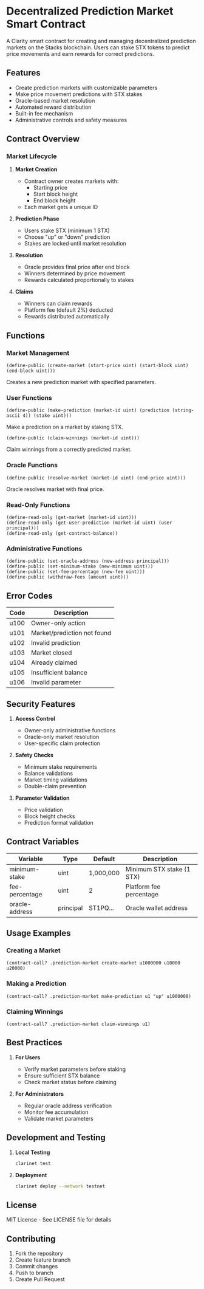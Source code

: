 # Decentralized Prediction Market Smart Contract

A Clarity smart contract for creating and managing decentralized prediction markets on the Stacks blockchain. Users can stake STX tokens to predict price movements and earn rewards for correct predictions.

## Features

- Create prediction markets with customizable parameters
- Make price movement predictions with STX stakes
- Oracle-based market resolution
- Automated reward distribution
- Built-in fee mechanism
- Administrative controls and safety measures

## Contract Overview

### Market Lifecycle

1. **Market Creation**

   - Contract owner creates markets with:
     - Starting price
     - Start block height
     - End block height
   - Each market gets a unique ID

2. **Prediction Phase**

   - Users stake STX (minimum 1 STX)
   - Choose "up" or "down" prediction
   - Stakes are locked until market resolution

3. **Resolution**

   - Oracle provides final price after end block
   - Winners determined by price movement
   - Rewards calculated proportionally to stakes

4. **Claims**
   - Winners can claim rewards
   - Platform fee (default 2%) deducted
   - Rewards distributed automatically

## Functions

### Market Management

```clarity
(define-public (create-market (start-price uint) (start-block uint) (end-block uint)))
```

Creates a new prediction market with specified parameters.

### User Functions

```clarity
(define-public (make-prediction (market-id uint) (prediction (string-ascii 4)) (stake uint)))
```

Make a prediction on a market by staking STX.

```clarity
(define-public (claim-winnings (market-id uint)))
```

Claim winnings from a correctly predicted market.

### Oracle Functions

```clarity
(define-public (resolve-market (market-id uint) (end-price uint)))
```

Oracle resolves market with final price.

### Read-Only Functions

```clarity
(define-read-only (get-market (market-id uint)))
(define-read-only (get-user-prediction (market-id uint) (user principal)))
(define-read-only (get-contract-balance))
```

### Administrative Functions

```clarity
(define-public (set-oracle-address (new-address principal)))
(define-public (set-minimum-stake (new-minimum uint)))
(define-public (set-fee-percentage (new-fee uint)))
(define-public (withdraw-fees (amount uint)))
```

## Error Codes

| Code | Description                 |
| ---- | --------------------------- |
| u100 | Owner-only action           |
| u101 | Market/prediction not found |
| u102 | Invalid prediction          |
| u103 | Market closed               |
| u104 | Already claimed             |
| u105 | Insufficient balance        |
| u106 | Invalid parameter           |

## Security Features

1. **Access Control**

   - Owner-only administrative functions
   - Oracle-only market resolution
   - User-specific claim protection

2. **Safety Checks**

   - Minimum stake requirements
   - Balance validations
   - Market timing validations
   - Double-claim prevention

3. **Parameter Validation**
   - Price validation
   - Block height checks
   - Prediction format validation

## Contract Variables

| Variable       | Type      | Default   | Description               |
| -------------- | --------- | --------- | ------------------------- |
| minimum-stake  | uint      | 1,000,000 | Minimum STX stake (1 STX) |
| fee-percentage | uint      | 2         | Platform fee percentage   |
| oracle-address | principal | ST1PQ...  | Oracle wallet address     |

## Usage Examples

### Creating a Market

```clarity
(contract-call? .prediction-market create-market u1000000 u10000 u20000)
```

### Making a Prediction

```clarity
(contract-call? .prediction-market make-prediction u1 "up" u1000000)
```

### Claiming Winnings

```clarity
(contract-call? .prediction-market claim-winnings u1)
```

## Best Practices

1. **For Users**

   - Verify market parameters before staking
   - Ensure sufficient STX balance
   - Check market status before claiming

2. **For Administrators**
   - Regular oracle address verification
   - Monitor fee accumulation
   - Validate market parameters

## Development and Testing

1. **Local Testing**

   ```bash
   clarinet test
   ```

2. **Deployment**
   ```bash
   clarinet deploy --network testnet
   ```

## License

MIT License - See LICENSE file for details

## Contributing

1. Fork the repository
2. Create feature branch
3. Commit changes
4. Push to branch
5. Create Pull Request
